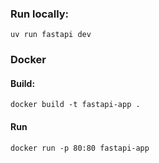 ### Run locally:

`uv run fastapi dev`

### Docker

#### Build:

`docker build -t fastapi-app .`

#### Run

`docker run -p 80:80 fastapi-app`
